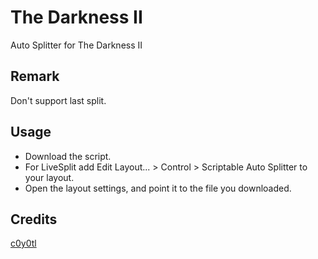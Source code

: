 # The Darkness II
Auto Splitter for The Darkness II
## Remark
Don't support last split.
## Usage
* Download the script.
* For LiveSplit add Edit Layout... > Control > Scriptable Auto Splitter to your layout.
* Open the layout settings, and point it to the file you downloaded.
## Credits
[c0y0tl](https://www.twitch.tv/c0y0tl)
